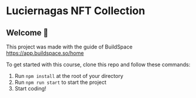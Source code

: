 # Luciernagas NFT Collection

## **Welcome 👋**
This project was made with the guide of BuildSpace https://app.buildspace.so/home


To get started with this course, clone this repo and follow these commands:

1. Run `npm install` at the root of your directory
2. Run `npm run start` to start the project
3. Start coding!


